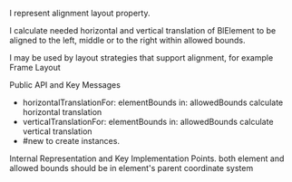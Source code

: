 I represent alignment layout property.

I calculate needed horizontal and vertical translation of BlElement to be aligned to the left, middle or to the right within allowed bounds.

I may be used by layout strategies that support alignment, for example Frame Layout

Public API and Key Messages

- horizontalTranslationFor: elementBounds in: allowedBounds calculate horizontal translation
- verticalTranslationFor: elementBounds in: allowedBounds calculate vertical translation
- #new to create instances.
 
Internal Representation and Key Implementation Points.
both element and allowed bounds should be in element's parent coordinate system